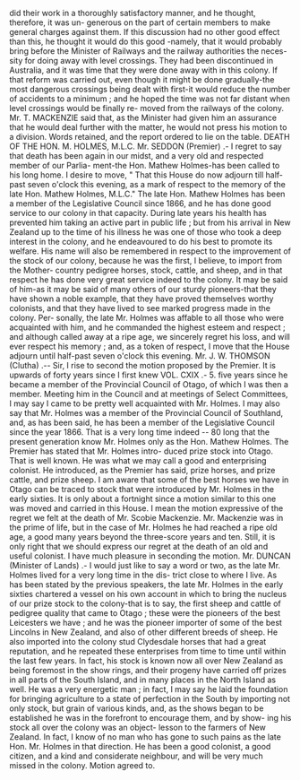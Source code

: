 did their work in a thoroughly satisfactory manner, and he thought, therefore, it was un- generous on the part of certain members to make general charges against them. If this discussion had no other good effect than this, he thought it would do this good -namely, that it would probably bring before the Minister of Railways and the railway authorities the neces- sity for doing away with level crossings. They had been discontinued in Australia, and it was time that they were done away with in this colony. If that reform was carried out, even though it might be done gradually-the most dangerous crossings being dealt with first-it would reduce the number of accidents to a minimum ; and he hoped the time was not far distant when level crossings would be finally re- moved from the railways of the colony. Mr. T. MACKENZIE said that, as the Minister had given him an assurance that he would deal further with the matter, he would not press his motion to a division. Words retained, and the report ordered to lie on the table. DEATH OF THE HON. M. HOLMES, M.L.C. Mr. SEDDON (Premier) .- I regret to say that death has been again in our midst, and a very old and respected member of our Parlia- ment-the Hon. Mathew Holmes-has been called to his long home. I desire to move, " That this House do now adjourn till half- past seven o'clock this evening, as a mark of respect to the memory of the late Hon. Mathew Holmes, M.L.C." The late Hon. Mathew Holmes has been a member of the Legislative Council since 1866, and he has done good service to our colony in that capacity. During late years his health has prevented him taking an active part in public life ; but from his arrival in New Zealand up to the time of his illness he was one of those who took a deep interest in the colony, and he endeavoured to do his best to promote its welfare. His name will also be remembered in respect to the improvement of the stock of our colony, because he was the first, I believe, to import from the Mother- country pedigree horses, stock, cattle, and sheep, and in that respect he has done very great service indeed to the colony. It may be said of him-as it may be said of many others of our sturdy pioneers-that they have shown a noble example, that they have proved themselves worthy colonists, and that they have lived to see marked progress made in the colony. Per- sonally, the late Mr. Holmes was affable to all those who were acquainted with him, and he commanded the highest esteem and respect ; and although called away at a ripe age, we sincerely regret his loss, and will ever respect his memory ; and, as a token of respect, I move that the House adjourn until half-past seven o'clock this evening. Mr. J. W. THOMSON (Clutha) .-- Sir, I rise to second the motion proposed by the Premier. It is upwards of forty years since I first knew VOL. CXIX .- 5. five years since he became a member of the Provincial Council of Otago, of which I was then a member. Meeting him in the Council and at meetings of Select Committees, I may say I came to be pretty well acquainted with Mr. Holmes. I may also say that Mr. Holmes was a member of the Provincial Council of Southland, and, as has been said, he has been a member of the Legislative Council since the year 1866. That is a very long time indeed -- 80 long that the present generation know Mr. Holmes only as the Hon. Mathew Holmes. The Premier has stated that Mr. Holmes intro- duced prize stock into Otago. That is well known. He was what we may call a good and enterprising colonist. He introduced, as the Premier has said, prize horses, and prize cattle, and prize sheep. I am aware that some of the best horses we have in Otago can be traced to stock that were introduced by Mr. Holmes in the early sixties. It is only about a fortnight since a motion similar to this one was moved and carried in this House. I mean the motion expressive of the regret we felt at the death of Mr. Scobie Mackenzie. Mr. Mackenzie was in the prime of life, but in the case of Mr. Holmes he had reached a ripe old age, a good many years beyond the three-score years and ten. Still, it is only right that we should express our regret at the death of an old and useful colonist. I have much pleasure in seconding the motion. Mr. DUNCAN (Minister of Lands) .- I would just like to say a word or two, as the late Mr. Holmes lived for a very long time in the dis- trict close to where I live. As has been stated by the previous speakers, the late Mr. Holmes in the early sixties chartered a vessel on his own account in which to bring the nucleus of our prize stock to the colony-that is to say, the first sheep and cattle of pedigree quality that came to Otago ; these were the pioneers of the best Leicesters we have ; and he was the pioneer importer of some of the best Lincolns in New Zealand, and also of other different breeds of sheep. He also imported into the colony stud Clydesdale horses that had a great reputation, and he repeated these enterprises from time to time until within the last few years. In fact, his stock is known now all over New Zealand as being foremost in the show rings, and their progeny have carried off prizes in all parts of the South Island, and in many places in the North Island as well. He was a very energetic man ; in fact, I may say he laid the foundation for bringing agriculture to a state of perfection in the South by importing not only stock, but grain of various kinds, and, as the shows began to be established he was in the forefront to encourage them, and by show- ing his stock all over the colony was an object- lesson to the farmers of New Zealand. In fact, I know of no man who has gone to such pains as the late Hon. Mr. Holmes in that direction. He has been a good colonist, a good citizen, and a kind and considerate neighbour, and will be very much missed in the colony. Motion agreed to. 